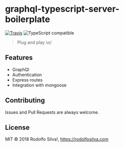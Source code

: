 # graphql-typescript-server-boilerplate

[![Travis](https://img.shields.io/travis/RodolfoSilva/graphql-typescript-server-boilerplate.svg)](https://travis-ci.org/RodolfoSilva/graphql-typescript-server-boilerplate)
![TypeScript compatible](https://img.shields.io/badge/typescript-compatible-brightgreen.svg)

> Plug and play \o/

## Features

* GraphQl
* Authentication
* Express routes
* Integration with mongoose

## Contributing

Issues and Pull Requests are always welcome.

## License

MIT © 2018 Rodolfo Silva!, https://rodolfosilva.com